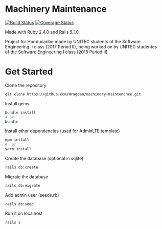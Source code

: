 # Machinery Maintenance
[![Build Status](https://travis-ci.org/Wragdan/machinery_manteinance.svg?branch=develop)](https://travis-ci.org/Wragdan/machinery_manteinance)
[![Coverage Status](https://coveralls.io/repos/github/Wragdan/machinery_manteinance/badge.svg?branch=develop)](https://coveralls.io/github/Wragdan/machinery_manteinance?branch=develop)

Made with Ruby 2.4.0 and Rails 5.1.0

Project for Honducaribe made by UNITEC students of the Software Engineering II class (2017 Period II),
being worked on by UNITEC studentes of the Software Engineering I class (2018 Period II)

# Get Started

Clone the repository
```bash
git clone https://github.com/Wragdan/machinery-maintenance.git
```

Install gems

```bash
bundle install
# or
bundle
```

Install other dependencies (used for AdminLTE template)

```bash
npm install
#  or
yarn install
```

Create the database (optional in sqlite)

```bash
rails db:create
```

Migrate the database

```bash
rails db:migrate
```

Add admin user (seeds.rb)

```bash
rails db:seed
```

Run it on localhost

```bash
rails s
```